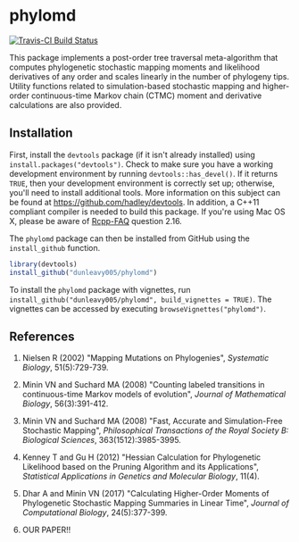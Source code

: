 # phylomd

[![Travis-CI Build Status](https://travis-ci.org/dunleavy005/phylomd.svg?branch=master)](https://travis-ci.org/dunleavy005/phylomd)

This package implements a post-order tree traversal meta-algorithm that computes phylogenetic stochastic mapping moments and likelihood derivatives of any order and scales linearly in the number of phylogeny tips.
Utility functions related to simulation-based stochastic mapping and higher-order continuous-time Markov chain (CTMC) moment and derivative calculations are also provided.

## Installation

First, install the `devtools` package (if it isn't already installed) using `install.packages("devtools")`.
Check to make sure you have a working development environment by running `devtools::has_devel()`.
If it returns `TRUE`, then your development environment is correctly set up; otherwise, you'll need to install additional tools.
More information on this subject can be found at https://github.com/hadley/devtools.
In addition, a C++11 compliant compiler is needed to build this package.
If you're using Mac OS X, please be aware of [Rcpp-FAQ](https://cran.r-project.org/web/packages/Rcpp/vignettes/Rcpp-FAQ.pdf) question 2.16.

The `phylomd` package can then be installed from GitHub using the `install_github` function.

```r
library(devtools)
install_github("dunleavy005/phylomd")
```

To install the `phylomd` package with vignettes, run `install_github("dunleavy005/phylomd", build_vignettes = TRUE)`.
The vignettes can be accessed by executing `browseVignettes("phylomd")`.

## References

1. Nielsen R (2002) "Mapping Mutations on Phylogenies", *Systematic Biology*, 51(5):729-739.

2. Minin VN and Suchard MA (2008) "Counting labeled transitions in continuous-time Markov models of evolution", *Journal of Mathematical Biology*, 56(3):391-412.

3. Minin VN and Suchard MA (2008) "Fast, Accurate and Simulation-Free Stochastic Mapping", *Philosophical Transactions of the Royal Society B: Biological Sciences*, 363(1512):3985-3995.

4. Kenney T and Gu H (2012) "Hessian Calculation for Phylogenetic Likelihood based on the Pruning Algorithm and its Applications", *Statistical Applications in Genetics and Molecular Biology*, 11(4).

5. Dhar A and Minin VN (2017) "Calculating Higher-Order Moments of Phylogenetic Stochastic Mapping Summaries in Linear Time", *Journal of Computational Biology*, 24(5):377-399.

6. OUR PAPER!!
